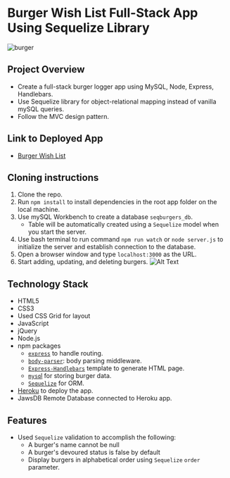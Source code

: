 # Burger Wish List Full-Stack App Using Sequelize Library
![burger](https://user-images.githubusercontent.com/31745567/37233921-dc79832c-23ba-11e8-9a30-a112a3d98d2f.png)

## Project Overview
* Create a full-stack burger logger app using MySQL, Node, Express, Handlebars.
* Use Sequelize library for object-relational mapping instead of vanilla mySQL queries.
* Follow the MVC design pattern.
## Link to Deployed App
* [Burger Wish List](https://burger-wish-list.herokuapp.com/)
## Cloning instructions
1. Clone the repo.
2. Run `npm install` to install dependencies in the root app folder on the local machine.
3. Use mySQL Workbench to create a database `seqburgers_db`.
    * Table will be automatically created using a `Sequelize` model when you start the server.
4. Use bash terminal to run command `npm run watch` or `node server.js` to initialize the server and establish connection to the database.
5. Open a browser window and type `localhost:3000` as the URL.
6. Start adding, updating, and deleting burgers. 
![Alt Text](https://media.giphy.com/media/138btjfXAn1xyo/giphy.gif)
## Technology Stack
* HTML5
* CSS3
* Used CSS Grid for layout
* JavaScript 
* jQuery
* Node.js
* npm packages
    * [`express`](https://www.npmjs.com/package/mysql) to handle routing.
    * [`body-parser`](https://www.npmjs.com/package/body-parser): body parsing middleware.
    * [`Express-Handlebars`](https://www.npmjs.com/package/express-handlebars) template to generate HTML page.
    * [`mysq`l](https://www.npmjs.com/package/mysql) for storing burger data.
    * [`Sequelize`](https://www.npmjs.com/package/sequelize) for ORM.
* [Heroku](https://www.heroku.com/) to deploy the app.
* JawsDB Remote Database connected to Heroku app.
## Features
* Used `Sequelize` validation to accomplish the following:
    * A burger's name cannot be null
    * A burger's devoured status is false by default
    * Display burgers in alphabetical order using `Sequelize` `order` parameter. 
